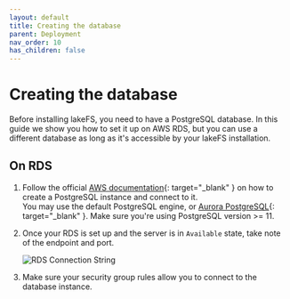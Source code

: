 ```yaml
---
layout: default
title: Creating the database
parent: Deployment
nav_order: 10
has_children: false
---
```


# Creating the database

Before installing lakeFS, you need to have a PostgreSQL database. 
In this guide we show you how to set it up on AWS RDS, but you can use a different database as long as it's accessible by your lakeFS installation.

## On RDS

1. Follow the official [AWS documentation](https://docs.aws.amazon.com/AmazonRDS/latest/UserGuide/CHAP_GettingStarted.CreatingConnecting.PostgreSQL.html){: target="_blank" } on how to create a PostgreSQL instance and connect to it.  
You may use the default PostgreSQL engine, or [Aurora PostgreSQL](https://docs.aws.amazon.com/AmazonRDS/latest/AuroraUserGuide/Aurora.AuroraPostgreSQL.html){: target="_blank" }. Make sure you're using PostgreSQL version >= 11.
2. Once your RDS is set up and the server is in `Available` state, take note of the endpoint and port.

   ![RDS Connection String](../assets/img/rds_conn.png)

3. Make sure your security group rules allow you to connect to the database instance. 
 
